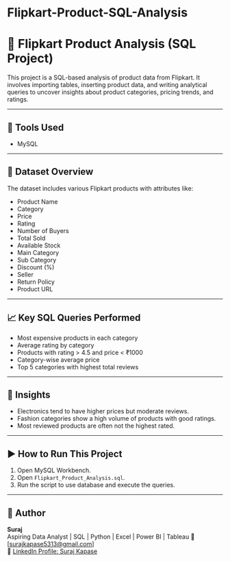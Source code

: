 # Flipkart-Product-SQL-Analysis
# 🛒 Flipkart Product Analysis (SQL Project)

This project is a SQL-based analysis of product data from Flipkart. It involves importing tables, inserting product data, and writing analytical queries to uncover insights about product categories, pricing trends, and ratings.

---

## 🔧 Tools Used
- MySQL

---

## 📂 Dataset Overview

The dataset includes various Flipkart products with attributes like:
- Product Name
- Category
- Price
- Rating
- Number of Buyers
- Total Sold
- Available Stock
- Main Category
- Sub Category
- Discount (%)
- Seller
- Return Policy
- Product URL

---

## 📈 Key SQL Queries Performed

- Most expensive products in each category
- Average rating by category
- Products with rating > 4.5 and price < ₹1000
- Category-wise average price
- Top 5 categories with highest total reviews

---

## 🧠 Insights

- Electronics tend to have higher prices but moderate reviews.
- Fashion categories show a high volume of products with good ratings.
- Most reviewed products are often not the highest rated.

---

## ▶️ How to Run This Project

1. Open MySQL Workbench.
2. Open `Flipkart_Product_Analysis.sql`.
4. Run the script to use database and execute the queries.

---

## 📌 Author

**Suraj**  
Aspiring Data Analyst | SQL | Python | Excel | Power BI | Tableau
📧 [surajkapase5313@gmail.com]  
🔗 [LinkedIn Profile: Suraj Kapase](http://www.linkedin.com/in/surajkapase)
